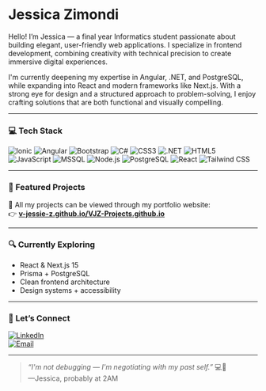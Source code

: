 # Jessica Zimondi

Hello! I’m Jessica — a final year Informatics student passionate about building elegant, user-friendly web applications. I specialize in frontend development, combining creativity with technical precision to create immersive digital experiences.

I'm currently deepening my expertise in Angular, .NET, and PostgreSQL, while expanding into React and modern frameworks like Next.js. With a strong eye for design and a structured approach to problem-solving, I enjoy crafting solutions that are both functional and visually compelling.


---

### 💻 Tech Stack

![Ionic](https://img.shields.io/badge/-Ionic-3880FF?style=flat-square&logo=ionic&logoColor=white)
![Angular](https://img.shields.io/badge/-Angular-DD0031?style=flat-square&logo=angular&logoColor=white)
![Bootstrap](https://img.shields.io/badge/-Bootstrap-7952B3?style=flat-square&logo=bootstrap&logoColor=white)
![C#](https://img.shields.io/badge/-CSharp-239120?style=flat-square&logo=csharp&logoColor=white)
![CSS3](https://img.shields.io/badge/-CSS3-1572B6?style=flat-square&logo=css3&logoColor=white)
![.NET](https://img.shields.io/badge/-.NET-512BD4?style=flat-square&logo=dotnet&logoColor=white)
![HTML5](https://img.shields.io/badge/-HTML5-E34F26?style=flat-square&logo=html5&logoColor=white)
![JavaScript](https://img.shields.io/badge/-JavaScript-F7DF1E?style=flat-square&logo=javascript&logoColor=black)
![MSSQL](https://img.shields.io/badge/-SQLServer-CC2927?style=flat-square&logo=microsoftsqlserver&logoColor=white)
![Node.js](https://img.shields.io/badge/-Node.js-339933?style=flat-square&logo=nodedotjs&logoColor=white)
![PostgreSQL](https://img.shields.io/badge/-PostgreSQL-336791?style=flat-square&logo=postgresql&logoColor=white)
![React](https://img.shields.io/badge/-React-61DAFB?style=flat-square&logo=react&logoColor=black)
![Tailwind CSS](https://img.shields.io/badge/-Tailwind-06B6D4?style=flat-square&logo=tailwindcss&logoColor=white)

---

### 📂 Featured Projects

🧩 All my projects can be viewed through my portfolio website:  
👉 **[v-jessie-z.github.io/VJZ-Projects.github.io](https://v-jessie-z.github.io/VJZ-Projects.github.io/)**

---

### 🔍 Currently Exploring
- React & Next.js 15
- Prisma + PostgreSQL
- Clean frontend architecture
- Design systems + accessibility

---

### 🤝 Let’s Connect

[![LinkedIn](https://img.shields.io/badge/-LinkedIn-0077B5?style=flat-square&logo=linkedin)](https://www.linkedin.com/in/varaidzo-jessica-zimondi-226666237/)  
[![Email](https://img.shields.io/badge/-Email-D14836?style=flat-square&logo=gmail&logoColor=white)](mailto:vjzimondi@hotmail.com)

---

> _“I'm not debugging — I'm negotiating with my past self.”_ 💻🧠  
> —Jessica, probably at 2AM


